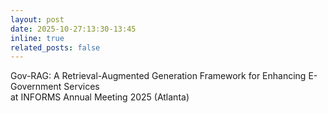 ```yaml
---
layout: post
date: 2025-10-27:13:30-13:45
inline: true
related_posts: false
---
```

Gov-RAG: A Retrieval-Augmented Generation Framework for Enhancing E-Government Services  
at INFORMS Annual Meeting 2025 (Atlanta)
